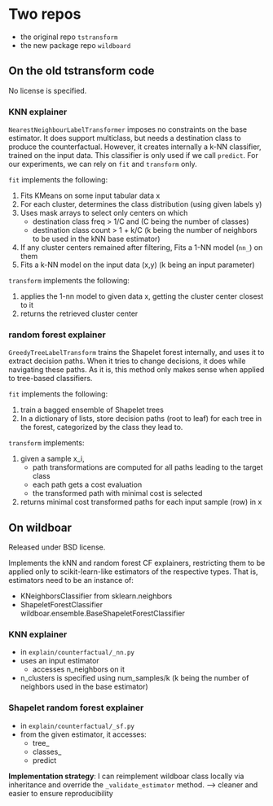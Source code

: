 # Two repos
 - the original repo `tstransform`
 - the new package repo `wildboard`

## On the old tstransform code
No license is specified.
### KNN explainer
`NearestNeighbourLabelTransformer` imposes no constraints on the base estimator. 
It does support multiclass, but needs a destination class to produce the counterfactual. 
However, it creates internally a k-NN classifier, trained on the input data. This classifier is only used if we call `predict`. For our experiments, we can rely on `fit` and `transform` only.

`fit` implements the following:
1. Fits KMeans on some input tabular data x
2. For each cluster, determines the class distribution (using given labels y)
3. Uses mask arrays to select only centers on which 
    - destination class freq > 1/C and (C being the number of classes)
    - destination class count > 1 + k/C  (k being the number of neighbors to be used in the kNN base estimator)
4. If any cluster centers remained after filtering, Fits a 1-NN model (`nn_`) on them
5. Fits a k-NN model on the input data (x,y) (k being an input parameter)

`transform` implements the following:
1. applies the 1-nn model to given data x, getting the cluster center closest to it
2. returns the retrieved cluster center

### random forest explainer
`GreedyTreeLabelTransform` trains the Shapelet forest internally, and uses it to extract decision paths. When it tries to change decisions, it does while navigating these paths. As it is, this method only makes sense when applied to tree-based classifiers.

`fit` implements the following:
1. train a bagged ensemble of Shapelet trees
2. In a dictionary of lists, store decision paths (root to leaf) for each tree in the forest, categorized by the class they lead to.

`transform` implements:
1. given a sample x_i, 
    - path transformations are computed for all paths leading to the target class
    - each path gets a cost evaluation
    - the transformed path with minimal cost is selected
2. returns minimal cost transformed paths for each input sample (row) in x

## On wildboar
Released under BSD license.

Implements the kNN and random forest CF explainers, restricting them to be applied only to scikit-learn-like estimators of the respective types. That is, estimators need to be an instance of:
- KNeighborsClassifier from sklearn.neighbors
- ShapeletForestClassifier wildboar.ensemble.BaseShapeletForestClassifier

### KNN explainer
- in `explain/counterfactual/_nn.py`
- uses an input estimator
    - accesses n_neighbors on it
- n_clusters is specified using num_samples/k (k being the number of neighbors used in the base estimator)


### Shapelet random forest explainer
- in `explain/counterfactual/_sf.py`
- from the given estimator, it accesses:
    - tree_
    - classes_
    - predict


**Implementation strategy**:  I can reimplement wildboar class locally via inheritance and override the `_validate_estimator` method. --> cleaner and easier to ensure reproducibility